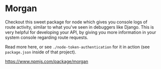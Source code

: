 # Morgan
Checkout this sweet package for node which gives you console logs of route activity, similar to what you've seen in debuggers like Django. This is very helpful for developing your API, by giving you more information in your system console regarding route requests.

Read more here, or see `./node-token-authentication` for it in action (see `package.json` inside of that project).

https://www.npmjs.com/package/morgan


